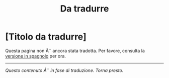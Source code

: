﻿---
title: [Da tradurre]
---

<!-- TODO: translation missing - Italian version -->

# [Titolo da tradurre]

Questa pagina non Ã¨ ancora stata tradotta. Per favore, consulta la [versione in spagnolo](/es/mitos-amistad-continuacion) per ora.

---

*Questo contenuto Ã¨ in fase di traduzione. Torna presto.*
